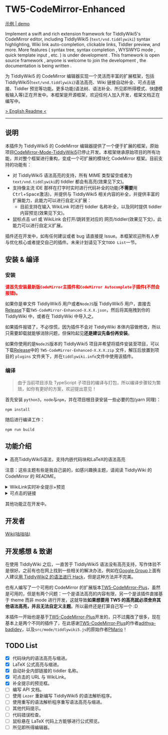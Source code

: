 # TW5-CodeMirror-Enhanced

[示例 | demo](https://gk0wk.github.io/TW5-CodeMirror-Enhanced/)

Implement a swift and rich extension framework for TiddlyWiki5's CodeMirror editor, including TiddlyWiki5 (`text/vnd.tiddlywiki`) syntax highlighting, Wiki link auto-completion, clickable links, Tiddler preview, and more. More features ( syntax tree, syntax completion , WYSIWYG mode , quick template input , etc. ) is under development . This framework is open source framework , anyone is welcome to join the development , the documentation is being written .

为 TiddlyWiki5 的 CodeMirror 编辑器实现一个灵活而丰富的扩展框架，包括 TiddlyWiki5(`text/vnd.tiddlywiki`)语法高亮、Wiki 链接自动补全、可点击链接、Tiddler 预览等功能。更多功能(语法树、语法补全、所见即所得模式、快捷模板输入等)正在开发中。本框架是开源框架，欢迎任何人加入开发，框架文档正在编写中。

[> English Readme <](https://github.com/Gk0Wk/TW5-CodeMirror-Enhanced/blob/main/README_en.md)

---

## 说明

本插件为 TiddlyWiki5 的 CodeMirror 编辑器提供了一个便于扩展的框架，原始项目[CodeMirror-Mode-TiddlyWiki5](https://github.com/Gk0Wk/CodeMirror-Mode-TiddlyWiki5)已停止开发。本框架继承原始项目的所有功能，并对整个框架进行重构，变成一个可扩展的模块化 CodeMirror 框架。目前支持的功能有：

- 对 TiddlyWiki5 语法高亮的支持，所有 MIME 类型留空或者为`text/vnd.tiddlywiki`的 tiddler 都会有高亮(效果见下文)。
- 支持像主流 IDE 那样在打字时实时进行代码补全的功能(**不需要**用<kbd>Ctrl</kbd>+<kbd>Space</kbd>激活)，并提供与 TiddlyWiki5 相关内容的补全，并提供丰富的扩展能力，此能力可以进行自定义扩展：
  - 目前支持在输入 WikiLink 时进行 tiddler 名称补全，以及同时提供 tiddler 内容预览(效果见下文)。
- 鼠标点击 url 或 WikiLink 会打开/跳转至对应的 网页/tiddler(效果见下文)，此能力可以进行自定义扩展。

插件还在开发中，如有任何建议或者 bug 请直接提 Issue。本框架欢迎所有人参与优化核心或者提交自己的插件。未来计划请见下文`TODO List`一节。

## 安装 & 编译

### 安装

<span style="color: red; font-weight: 900;">请首先安装最新版`CodeMirror`主插件和`CodeMirror Autocomplete`子插件(不然会报错)。</span>

如果你是单文件 TiddlyWiki5 用户或者`NodeJS`版 TiddlyWiki5 用户，直接去[Release](https://github.com/Gk0Wk/CodeMirror-Mode-TiddlyWiki5/releases)下载`TW5-CodeMirror-Enhanced-X.X.X.json`，然后将其拖拽到你的 TiddlyWiki 中，或者在 TiddlyWiki 中导入之。

如果插件报错了，不必惊慌，因为插件不会对 TiddlyWiki 本体内容做修改，所以只需要卸载就能够消除问题，但保险起见**还是建议先备份再安装**。

如果你使用的是`NodeJS`版本的 TiddlyWiki5 项目并希望将插件安装至项目，可以下载[Release](https://github.com/Gk0Wk/CodeMirror-Mode-TiddlyWiki5/releases)中的 `TW5-CodeMirror-Enhanced-X.X.X.zip` 文件，解压后放置到项目的 `plugins` 文件夹下，并在`tiddlywiki.info`文件中使用该插件。

### 编译

> 由于当前项目涉及 TypeScript 子项目的编译与打包，所以编译步骤较为繁琐，如你有更好的方案，欢迎提出意见！

首先安装 `python3`，`node`与`npm`，并在项目根目录安装一些必要的包(yarn 同理)：

```shell
npm install
```

随后进行编译工作：

```shell
npm run build
```

## 功能介绍

<details>
<summary>高亮TiddlyWiki5语法，支持内嵌代码块和LaTeX的语法高亮</summary>

Default:
![default](media/mode-default.jpg)

Ayu-Dark:
![ayu-dark](media/mode-ayu-dark.jpg)

TiddlyWiki:
![tiddlywiki](media/mode-tiddlywiki.jpg)

</details>

注意：这些主题有些是我自己装的，如感兴趣换主题，请阅读 TiddlyWiki 的 CodeMirror 的 README。

<details>
<summary>WikiLink实时补全提示+预览</summary>

![wikilink-hint](media/wikilink-hint.gif)

在预览打开的情况下：

![hint-preview](media/hint-preview.jpg)

</details>

<details>
<summary>可点击的链接</summary>

![wikilink-hint](media/clickable-link.gif)

- 对于 macOS 用户，<kbd>cmd</kbd> + <kbd>鼠标左键</kbd> 可以打开 tiddler 或者外部 url。
- 对于非 macOS 用户，<kbd>ctrl</kbd> + <kbd>鼠标左键</kbd> 可以打开 tiddler 或者外部 url。

</details>

其他功能正在开发中。

## 开发者

[Wiki(咕咕咕)](https://github.com/Gk0Wk/TW5-CodeMirror-Enhanced/wiki)

## 开发感想 & 致谢

在使用 TiddlyWiki 之后，一直苦于 TiddlyWiki5 语法没有高亮支持，写作体验不是很好。之前有也在网上找到一些相关的解决办法，例如在[Google Group](https://groups.google.com/g/tiddlywiki/c/c3y-PycRP4M)上面有人建议[用 TiddlyWiki2 的语法进行 Hack](https://www.gitmemory.com/issue/Jermolene/TiddlyWiki5/3685/770313436)，但是这种方法并不完美。

也有人编写了一个可用的 CodeMirror 的扩展版本[TW5-CodeMirror-Plus](https://github.com/adithya-badidey/TW5-codemirror-plus)，虽然是可用的，但是有两个问题：一个是语法高亮的内容有限，另一个是该插件直接基于 theme 而非 mode 进行开发，这就导致**如果想要用 TW5 的高亮就必须舍弃其他语法高亮，并且无法自定义主题**。所以最终还是打算自己写一个 :D

本插件一开始也是基于[TW5-CodeMirror-Plus](https://github.com/adithya-badidey/TW5-codemirror-plus)开发的，只不过魔改了很多，现在基本上是两个不同的插件了，在此感谢[TW5-CodeMirror-Plus](https://github.com/adithya-badidey/TW5-codemirror-plus)的作者[adithya-badidey](https://github.com/adithya-badidey)，以及`src/mode/tiddlywiki5.js`的原始作者[PMario](https://github.com/pmario)！

## TODO List

- [x] 代码块内的语法高亮与缩进。
- [x] LaTeX 公式高亮与缩进。
- [x] 自动补全内部链接的 tiddler 名称。
- [x] 可点击的 URL 与 WikiLink。
- [x] 补全提示的预览框。
- [ ] 编写 API 文档。
- [ ] 使用 `Lezer` 重新编写 TiddlyWiki5 的语法解析程序。
- [ ] 使用重写的语法解析程序重写语法高亮与缩进。
- [ ] 其他代码提示。
- [ ] 代码错误检查。
- [ ] 鼠标悬在 LaTeX 代码上方能够进行公式预览。
- [ ] 所见即所得编辑器。
